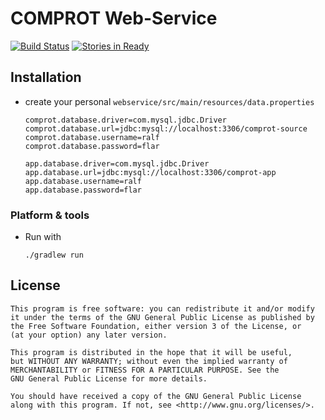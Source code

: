 # COMPROT Web-Service

[![Build Status](https://travis-ci.org/medien-dresden/comprot-webservice.svg?branch=develop)](https://travis-ci.org/medien-dresden/comprot-webservice)
[![Stories in Ready](https://badge.waffle.io/medien-dresden/comprot-webservice.png?label=ready&title=Ready)](http://waffle.io/medien-dresden/comprot-webservice)

## Installation

* create your personal ```webservice/src/main/resources/data.properties```

    ```
    comprot.database.driver=com.mysql.jdbc.Driver
    comprot.database.url=jdbc:mysql://localhost:3306/comprot-source
    comprot.database.username=ralf
    comprot.database.password=flar
    
    app.database.driver=com.mysql.jdbc.Driver
    app.database.url=jdbc:mysql://localhost:3306/comprot-app
    app.database.username=ralf
    app.database.password=flar
    ```

### Platform & tools

* Run with

    ```
    ./gradlew run
    ```

## License

    This program is free software: you can redistribute it and/or modify
    it under the terms of the GNU General Public License as published by
    the Free Software Foundation, either version 3 of the License, or
    (at your option) any later version.

    This program is distributed in the hope that it will be useful,
    but WITHOUT ANY WARRANTY; without even the implied warranty of
    MERCHANTABILITY or FITNESS FOR A PARTICULAR PURPOSE. See the
    GNU General Public License for more details.

    You should have received a copy of the GNU General Public License
    along with this program. If not, see <http://www.gnu.org/licenses/>.
